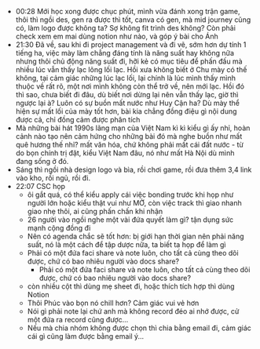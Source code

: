- 00:28 Mới học xong được chục phút, mình vừa đánh xong trận game, thôi thì ngồi des, gen ra được thì tốt, canva có gen, mà mid journey cũng có, làm logo được không ta? Sợ không fit trình des không? Còn phải check xem em mai dùng notion như nào, và góp ý bài cho Ánh
- 21:30 Đã về, sau khi đi project management và đi vẽ, sớm hơn dự tính 1 tiếng ha, việc mày làm chẳng đáng tính là năng suất hay không nữa nhưng thôi chủ động năng suất đi, hỡi kẻ có mục tiêu để phấn đấu mà nhiều lúc vẫn thấy lạc lõng lối lạc. Hồi xưa không biết ở Chu mày có thế không, tại cảm giác những lúc lạc lối, lại chính là lúc mình thấy mình thuộc về rất rõ, một nơi mình không còn thể trở về, nên mới lạc. Hồi đó thì sao, chưa biết đi đâu, dù biết nơi dừng lại nên vẫn thấy lạc, giờ thì ngược lại à? Luôn có sự buồn mất nước như Huy Cận ha? Dù mày thể hiện sự mất lối của mày tốt hơn, bài kia chẳng đồng điệu gì nội dung được cả, chỉ đồng cảm được phân tích
- Mà những bài hát 1990s lãng mạn của Việt Nam kì kì kiểu gì ấy nhỉ, hoàn cảnh nào tạo nên cảm hứng cho những bài đó mà nghe buồn như mất quê hương thế nhỉ? mất văn hóa, chứ không phải mất cái đất nước - từ do bọn chính trị đặt, kiểu Việt Nam đâu, nó như mất Hà Nội dù mình đang sống ở đó.
- Sáng thì ngồi nhà design logo và bìa, rồi chơi game, rồi đưa thêm 3,4 link vào kho, rồi ngủ, rồi đi.
- 22:07 CSC họp
	- ôi gắt quá, có thể kiểu apply cái việc bonding trước khi họp như người lớn hoặc kiểu thật vui như MỞ, còn việc track thì giao nhanh giao nhẹ thôi, ai cũng phấn chấn khi nhận
	- 26 người vào ngồi nghe một vài đứa quyết làm gì? tận dụng sức mạnh cộng đồng đi
	- Nên có agenda chắc sẽ tốt hơn: bị giới hạn thời gian nên phải năng suất, nó là một cách để tập dược nữa, ta biết ta họp để làm gì
	- Phải có một đứa faci share và note luôn, cho tất cả cùng theo dõi được, chứ có bao nhiêu người vào docs share?
		- Phải có một đứa faci share và note luôn, cho tất cả cùng theo dõi được, chứ có bao nhiêu người vào docs share?
	- còn nhiều cột thì dùng mẹ sheet đi, hoặc thích tích hợp thì dùng Notion
	- Thôi Phúc vào bọn nó chill hơn? Cảm giác vui vẻ hơn
	- Nói gì phải note lại chứ anh mà không record đéo ai nhớ được, cử một đứa ra record cũng được...
	- Nếu mà chia nhóm không được chọn thì chia bằng email đi, cảm giác cái gì cũng làm được bằng email ý...
